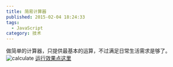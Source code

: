 ```yaml
---
title: 简易计算器
published: 2015-02-04 18:24:33
tags:
  - JavaScript
category: 技术
---
```


做简单的计算器，只提供最基本的运算，不过满足日常生活需求是够了。
![calculate](/imgs/2015-02-04_103255.png)
[运行效果点这里](http://kisnows.com/F2E-practice/calculate/popup.html)
